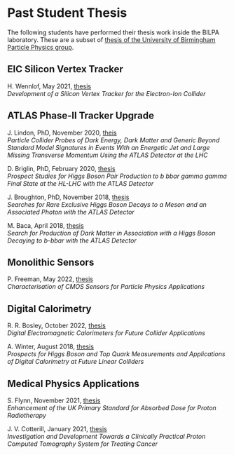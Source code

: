 # Past Student Thesis

The following students have performed their thesis work inside the BILPA laboratory. These are a subset of [thesis of the University of Birmingham Particle Physics group](http://www.ep.ph.bham.ac.uk/index.php?page=publications/thesis/index).

## EIC Silicon Vertex Tracker

H. Wennlof, May 2021, [thesis](http://www.ep.ph.bham.ac.uk/publications/thesis/hlow_thesis.pdf)  
*Development of a Silicon Vertex Tracker for the Electron-Ion Collider*

## ATLAS Phase-II Tracker Upgrade
J. Lindon, PhD, November 2020, [theis](http://www.ep.ph.bham.ac.uk/publications/thesis/jhl_thesis.pdf)  
*Particle Collider Probes of Dark Energy, Dark Matter and Generic Beyond Standard Model Signatures in Events With an Energetic Jet and Large Missing Transverse Momentum Using the ATLAS Detector at the LHC*

D. Briglin, PhD, February 2020, [thesis](http://www.ep.ph.bham.ac.uk/publications/thesis/db_thesis.pdf)     
*Prospect Studies for Higgs Boson Pair Production to b bbar gamma gamma Final State at the HL-LHC with the ATLAS Detector*

J. Broughton, PhD, November 2018, [thesis](http://www.ep.ph.bham.ac.uk/publications/thesis/jxb_thesis.pdf)      
*Searches for Rare Exclusive Higgs Boson Decays to a Meson and an Associated Photon with the ATLAS Detector*

M. Baca, April 2018, [thesis](http://www.ep.ph.bham.ac.uk/publications/thesis/mjb_thesis.pdf)  
*Search for Production of Dark Matter in Association with a Higgs Boson Decaying to b-bbar with the ATLAS Detector*

## Monolithic Sensors

P. Freeman, May 2022, [thesis](http://www.ep.ph.bham.ac.uk/publications/thesis/freeman_thesis.pdf)  
*Characterisation of CMOS Sensors for Particle Physics Applications*

## Digital Calorimetry

R. R. Bosley, October 2022, [thesis](http://www.ep.ph.bham.ac.uk/publications/thesis/rrb_thesis.pdf)  
*Digital Electromagnetic Calorimeters for Future Collider Applications*

A. Winter, August 2018, [thesis](http://www.ep.ph.bham.ac.uk/publications/thesis/aw_thesis.pdf)  
*Prospects for Higgs Boson and Top Quark Measurements and Applications of Digital Calorimetry at Future Linear Colliders*

## Medical Physics Applications

S. Flynn, November 2021, [thesis](http://www.ep.ph.bham.ac.uk/publications/thesis/flynn_thesis.pdf)  
*Enhancement of the UK Primary Standard for Absorbed Dose for Proton Radiotherapy*

J. V. Cotterill, January 2021, [thesis](http://www.ep.ph.bham.ac.uk/publications/thesis/jvc_thesis.pdf)  
*Investigation and Development Towards a Clinically Practical Proton Computed Tomography System for Treating Cancer*


